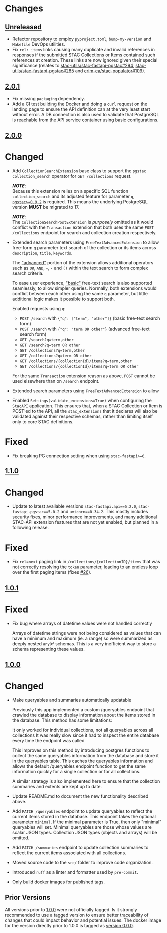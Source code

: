 # Changes

[Unreleased](https://github.com/crim-ca/stac-app/tree/master)
------------------------------------------------------------------------------------------------------------------

- Refactor repository to employ `pyproject.toml`, `bump-my-version` and `Makefile` DevOps utilities.
- Fix `rel: items` links causing many duplicate and invalid references in responses if the submitted STAC Collections
  or Items contained such references at creation. These links are now ignored given their special significance
  (relates to [stac-utils/stac-fastapi-pgstac#294](https://github.com/stac-utils/stac-fastapi-pgstac/pull/294),
  [stac-utils/stac-fastapi-pgstac#285](https://github.com/stac-utils/stac-fastapi-pgstac/issues/285) and
  [crim-ca/stac-populator#109](https://github.com/crim-ca/stac-populator/issues/109)).

[2.0.1](https://github.com/crim-ca/stac-app/tree/2.0.1)
------------------------------------------------------------------------------------------------------------------

- Fix missing `packaging` dependency.
- Add a CI test building the Docker and doing a `curl` request on the landing page to ensure the API definition
  can at the very least start without error. A DB connection is also used to validate that PostgreSQL is reachable
  from the API service container using basic configurations.

[2.0.0](https://github.com/crim-ca/stac-app/tree/2.0.0)
------------------------------------------------------------------------------------------------------------------

# Changed

- Add `CollectionSearchExtension` base class to support the `pgstac` `collection_search` operator 
  for `GET /collections` request.

  _**NOTE**_: <br>
  Because this extension relies on a specific SQL function `collection_search` and its adjusted feature
  for parameter `q`, [`pgstac>=0.9.2`](https://stac-utils.github.io/pgstac/release-notes/#v092) is required. This
  means the underlying PostgreSQL version **MUST** be migrated to 17.
  
  _**NOTE**_: <br>
  The `CollectionSearchPostExtension` is *purposely* omitted as it would conflict with the `Transaction` extension
  that both uses the same `POST /collections` endpoint for search and collection creation respectively.

- Extended search parameters using `FreeTextAdvancedExtension` to allow
  free-form `q` parameter text search of the collection or its items
  across `description`, `title`, `keywords`.

  The ["advanced"](https://github.com/stac-api-extensions/freetext-search?tab=readme-ov-file#advanced) portion of
  the extension allows additional operators such as `OR`, `AND`, `+`, `-` and `()` within the text search to form
  complex search criteria.

  To ease user experience, ["basic"](https://github.com/stac-api-extensions/freetext-search?tab=readme-ov-file#basic)
  free-text search is also supported seamlessly, to allow simpler queries. Normally, both extensions would conflict
  between each other using the same `q` parameter, but little additional logic makes it possible to support both.

  Enabled requests using `q`:

    - `POST /search` with `{"q": ["term", "other"]}` (basic free-text search form)
    - `POST /search` with `{"q": "term OR other"}` (advanced free-text search form)
    - `GET /search?q=term,other`
    - `GET /search?q=term OR other`
    - `GET /collections?q=term,other`
    - `GET /collections?q=term OR other`
    - `GET /collections/{collectionId}/items?q=term,other`
    - `GET /collections/{collectionId}/items?q=term OR other`

  For the same `Transaction` extension reason as above, `POST` cannot be used elsewhere than on `/search` endpoint.

- Extended search parameters using `FreeTextAdvancedExtension` to allow

- Enabled `Settings(validate_extensions=True)` when configuring the `StacAPI` application.
  This ensures that, when a STAC Collection or Item is POST'ed to the API, all the `stac_extensions` that it declares
  will also be validated against their respective schemas, rather than limiting itself only to core STAC definitions.

# Fixed

- Fix breaking PG connection setting when using ``stac-fastapi>=6``.

[1.1.0](https://github.com/crim-ca/stac-app/tree/1.1.0)
------------------------------------------------------------------------------------------------------------------

# Changed

- Update to latest available versions `stac-fastapi.api==5.2.0`, `stac-fastapi.pgstac==5.0.2` and `uvicorn==0.34.2`.
  This mostly includes security fixes, minor performance improvements, and many additional STAC-API extension features
  that are not yet enabled, but planned in a following release. 

# Fixed

- Fix `rel=next` paging link in `/collections/{collectionID}/items` that was not correctly resolving the `token`
  parameter, leading to an endless loop over the first paging items
  (fixes [#26](https://github.com/crim-ca/stac-app/issues/26)).

[1.0.1](https://github.com/crim-ca/stac-app/tree/1.0.1)
------------------------------------------------------------------------------------------------------------------

# Fixed

- Fix bug where arrays of datetime values were not handled correctly

  Arrays of datetime strings were not being considered as values that can have a minimum and
  maximum (ie. a range) so were summarized as deeply nested `anyOf` schemas. This is a very 
  inefficient way to store a schema representing these values.

[1.0.0](https://github.com/crim-ca/stac-app/tree/1.0.0)
------------------------------------------------------------------------------------------------------------------

# Changed

- Make queryables and summaries automatically updatable

  Previously this app implemented a custom /queryables endpoint that crawled the database to display information about the 
  items stored in the database. This method has some limitations:

  It only worked for individual collections, not all queryables across all collections
  It was really slow since it had to inspect the entire database every time the endpoint was called

  This improves on this method by introducing postgres functions to collect the same queryables information from the database and store it in the queryables table. This caches the queryables information and allows the default /queryables endpoint function to get the same information quickly for a single collection or for all collections.

  A similar strategy is also implemented here to ensure that the collection summaries and extents are kept up to date.

- Update README.md to document the new functionality described above.

- Add `PATCH /queryables` endpoint to update queryables to reflect the current items stored in the database.
  This endpoint takes the optional parameter `minimal`. If the minimal parameter is True, then only "minimal" 
  queryables will set. Minimal queryables are those whose values are scalar JSON types. Collection JSON types 
  (objects and arrays) will be omitted.

- Add `PATCH /summaries` endpoint to update collection summaries to reflect the current items associated with
  all collections.

- Moved source code to the `src/` folder to improve code organization.

- Introduced `ruff` as a linter and formatter used by `pre-commit`.

- Only build docker images for published tags.

Prior Versions
------------------------------------------------------------------------------------------------------------------

All versions prior to [1.0.0](https://github.com/crim-ca/stac-app/1.0.0) were not officially tagged.
Is it strongly recommended to use a tagged version to ensure better traceability of changes that could impact behavior
and potential issues.
The docker image for the version directly prior to 1.0.0 is tagged as [version 0.0.0](https://github.com/crim-ca/stac-app/pkgs/container/stac-app/113480762?tag=0.0.0).
